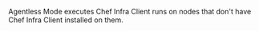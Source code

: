 Agentless Mode executes Chef Infra Client runs on nodes that don't have Chef Infra Client installed on them.
